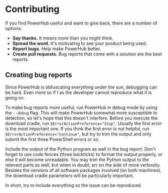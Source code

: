 # Contributing

If you find PowerHub useful and want to give back, there are a number of options:

* **Say thanks.** It means more than you might think.
* **Spread the word.** It's motivating to see your product being used.
* **Report bugs.** Help make PowerHub better.
* **Create pull requests.** Bug reports that come with a solution are the best
  reports.

## Creating bug reports

Since PowerHub is obfuscating everything under the sun, debugging can be
hard. Even more so if I as the developer cannot reproduce what it is going
on.

To make bug reports more useful, run PowerHub in debug mode by using the
`--debug` flag. This will make PowerHub somewhat more susceptible to
detection, so let's hope that this doesn't interfere. Before you execute the
download cradle, run `$ErrorActionPreference="Stop"`. Usually the first
error is the most important one. If you think the first error is not
helpful, run `$ErrorActionPreference="Continue"`, but try to trim the output
and only submit the first three PowerShell errors or so.

Include the output of the Python program as well in the bug report. Don't
forget to use code fences (three backticks) to format the output properly,
or else it will become unreadable. You may trim the Python output to the
relevant parts as well, but when in doubt, err on the side of more
verbosity. Besides the versions of all software packages involved (on both
machines), the download cradle parameters will be particularly important.

In short, try to include everything so the issue can be reproduced.
